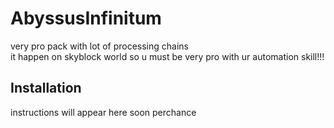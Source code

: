 # AbyssusInfinitum

very pro pack with lot of processing chains<br>
it happen on skyblock world so u must be very pro with ur automation skill!!!

## Installation

instructions will appear here soon perchance